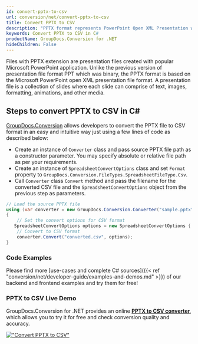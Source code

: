 ```yaml
---
id: convert-pptx-to-csv
url: conversion/net/convert-pptx-to-csv
title: Convert PPTX to CSV
description: "PPTX format represents PowerPoint Open XML Presentation with .pptx extension. Learn how to convert PPTX to CSV file programmatically in C# language using GroupDocs.Conversion for .NET library."
keywords: Convert PPTX to CSV in C#
productName: GroupDocs.Conversion for .NET
hideChildren: False
---
```


Files with PPTX extension are presentation files created with popular Microsoft PowerPoint application. Unlike the previous version of presentation file format PPT which was binary, the PPTX format is based on the Microsoft PowerPoint open XML presentation file format. A presentation file is a collection of slides where each slide can comprise of text, images, formatting, animations, and other media.

## Steps to convert PPTX to CSV in C#

[GroupDocs.Conversion](https://products.groupdocs.com/conversion/net) allows developers to convert the PPTX file to CSV format in an easy and intuitive way just using a few lines of code as described below:

* Create an instance of `Converter` class and pass source PPTX file path as a constructor parameter. You may specify absolute or relative file path as per your requirements. 
* Create an instance of `SpreadsheetConvertOptions` class and set `Format` property to `GroupDocs.Conversion.FileTypes.SpreadsheetFileType.Csv`.
* Call `Converter` class `Convert` method and pass the filename for the converted CSV file and the `SpreadsheetConvertOptions` object from the previous step as parameters.

```csharp
// Load the source PPTX file
using (var converter = new GroupDocs.Conversion.Converter("sample.pptx"))
{
    // Set the convert options for CSV format
   SpreadsheetConvertOptions options = new SpreadsheetConvertOptions { Format = GroupDocs.Conversion.FileTypes.SpreadsheetFileType.Csv };
    // Convert to CSV format
    converter.Convert("converted.csv", options);
}
```

### Code Examples

Please find more [use-cases and complete C# sources]({{< ref "conversion/net/developer-guide/examples-and-demos.md" >}}) of our backend and frontend examples and try them for free!

### PPTX to CSV Live Demo

GroupDocs.Conversion for .NET provides an online [**PPTX to CSV converter**](https://products.groupdocs.app/conversion/pptx-to-csv), which allows you to try it for free and check conversion quality and accuracy.

[!["Convert PPTX to CSV"](conversion/net/images/convert-to-csv/convert-pptx-to-csv.png)](https://products.groupdocs.app/conversion/pptx-to-csv)